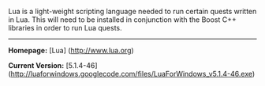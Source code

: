 Lua is a light-weight scripting language needed to run certain quests written in Lua. This will need to be installed in conjunction with the Boost C++ libraries in order to run Lua quests.

***

**Homepage:** [Lua] (http://www.lua.org)

**Current Version:** [5.1.4-46] (http://luaforwindows.googlecode.com/files/LuaForWindows_v5.1.4-46.exe)
